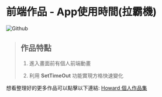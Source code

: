 # **前端作品 - App使用時間(拉霸機)**

![Github](./Labar-record.gif)

> ## **作品特點**
>
>1. 進入畫面前有個人前端動畫
>
>2. 利用 **SetTimeOut** 功能實現方格快速變化

想看整理好的更多作品可以點擊以下連結: [Howard 個人作品集](https://bs-howard.github.io/All-Portfolio/index.html)

